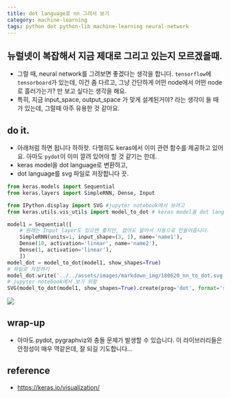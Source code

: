 ```yaml
---
title: dot language로 nn 그려서 보기 
category: machine-learning
tags: python dot python-lib machine-learning neural-network
---
```


## 뉴럴넷이 복잡해서 지금 제대로 그리고 있는지 모르겠을때. 

- 그럴 때, neural network를 그려보면 좋겠다는 생각을 합니다. `tensorflow`에 `tensorboard`가 있는데, 이건 좀 다르고, 그냥 간단하게 어떤 node에서 어떤 node로 흘러가는가? 만 보고 싶다는 생각을 해요. 
- 특히, 지금 input_space, output_space 가 맞게 설계된거야? 라는 생각이 들 때가 있는데, 그럴때 아주 유용한 것 같아요. 

## do it. 

- 아래처럼 하면 됩니다 하하핫. 다행히도 keras에서 이미 관련 함수를 제공하고 있어요. 아마도 `pydot`이 이미 깔려 있어야 할 것 같기는 한데. 
- keras model을 dot language로 변환하고, 
- dot language를 svg 파일로 저장합니다 끗. 

```python
from keras.models import Sequential
from keras.layers import SimpleRNN, Dense, Input

from IPython.display import SVG #jupyter notebook에서 보려고 
from keras.utils.vis_utils import model_to_dot # keras model을 dot language로 변환

model1 = Sequential([
    # 원래는 Input layer도 있으면 좋지만, 없어도 알아서 자동으로 만들어줍니다. 
    SimpleRNN(units=1, input_shape=(3, 1), name='name1'),
    Dense(10, activation='linear', name='name2'), 
    Dense(1, activation='linear'), 
    ])
model_dot = model_to_dot(model1, show_shapes=True)
# 파일로 저장하기 
model_dot.write('../../assets/images/markdown_img/180620_nn_to_dot.svg', prog=None, format='raw', encoding=None)
# jupyter notebook에서 보기 위함
SVG(model_to_dot(model1, show_shapes=True).create(prog='dot', format='svg'))
```

![](180620_nn_to_dot.svg)


## wrap-up 

- 아마도 pydot, pygraphviz와 충돌 문제가 발생할 수 있습니다. 이 라이브러리들은 안정성이 매우 역같은데, 잘 되길 기도합니다... 

## reference 

- <https://keras.io/visualization/>